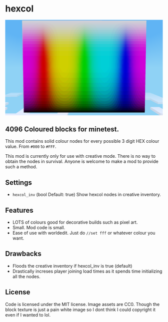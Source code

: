 # hexcol

![Mod Screenshot](screenshot.png)

## 4096 Coloured blocks for minetest.

This mod contains solid colour nodes for every possible 3 digit HEX colour value. From `#000` to `#FFF`.

This mod is currently only for use with creative mode. There is no way to obtain the nodes in survival. Anyone is welcome to make a mod to provide such a method.

## Settings

* `hexcol_inv` (bool Default: true) Show hexcol nodes in creative inventory.

## Features

* LOTS of colours good for decorative builds such as pixel art.
* Small. Mod code is small.
* Ease of use with worldedit. Just do `//set fff` or whatever colour you want.

## Drawbacks

* Floods the creative inventory if hexcol_inv is true (default)
* Drastically increses player joining load times as it spends time initializing all the nodes.

## License

Code is licensed under the MIT license. Image assets are CC0. Though the block texture is just a pain white image so I dont think I could copyright it even if I wanted to lol.
